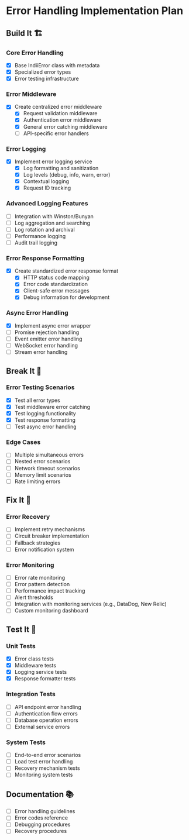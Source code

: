 # Error Handling Implementation Plan

## Build It 🏗️

### Core Error Handling
- [x] Base IndiiError class with metadata
- [x] Specialized error types
- [x] Error testing infrastructure

### Error Middleware
- [x] Create centralized error middleware
  - [x] Request validation middleware
  - [x] Authentication error middleware
  - [x] General error catching middleware
  - [ ] API-specific error handlers

### Error Logging
- [x] Implement error logging service
  - [x] Log formatting and sanitization
  - [x] Log levels (debug, info, warn, error)
  - [x] Contextual logging
  - [x] Request ID tracking

### Advanced Logging Features
- [ ] Integration with Winston/Bunyan
- [ ] Log aggregation and searching
- [ ] Log rotation and archival
- [ ] Performance logging
- [ ] Audit trail logging

### Error Response Formatting
- [x] Create standardized error response format
  - [x] HTTP status code mapping
  - [x] Error code standardization
  - [x] Client-safe error messages
  - [x] Debug information for development

### Async Error Handling
- [x] Implement async error wrapper
- [ ] Promise rejection handling
- [ ] Event emitter error handling
- [ ] WebSocket error handling
- [ ] Stream error handling

## Break It 🔨

### Error Testing Scenarios
- [x] Test all error types
- [x] Test middleware error catching
- [x] Test logging functionality
- [x] Test response formatting
- [ ] Test async error handling

### Edge Cases
- [ ] Multiple simultaneous errors
- [ ] Nested error scenarios
- [ ] Network timeout scenarios
- [ ] Memory limit scenarios
- [ ] Rate limiting errors

## Fix It 🔧

### Error Recovery
- [ ] Implement retry mechanisms
- [ ] Circuit breaker implementation
- [ ] Fallback strategies
- [ ] Error notification system

### Error Monitoring
- [ ] Error rate monitoring
- [ ] Error pattern detection
- [ ] Performance impact tracking
- [ ] Alert thresholds
- [ ] Integration with monitoring services (e.g., DataDog, New Relic)
- [ ] Custom monitoring dashboard

## Test It 🧪

### Unit Tests
- [x] Error class tests
- [x] Middleware tests
- [x] Logging service tests
- [x] Response formatter tests

### Integration Tests
- [ ] API endpoint error handling
- [ ] Authentication flow errors
- [ ] Database operation errors
- [ ] External service errors

### System Tests
- [ ] End-to-end error scenarios
- [ ] Load test error handling
- [ ] Recovery mechanism tests
- [ ] Monitoring system tests

## Documentation 📚

- [ ] Error handling guidelines
- [ ] Error codes reference
- [ ] Debugging procedures
- [ ] Recovery procedures

